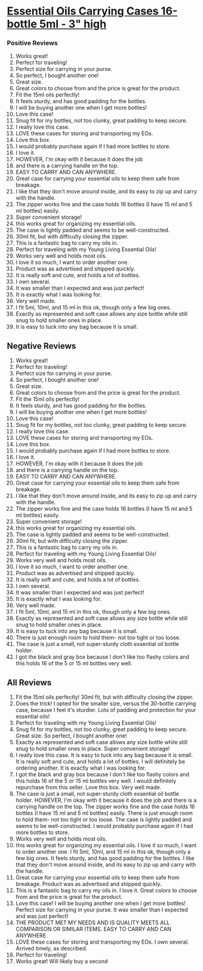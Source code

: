 # [Essential Oils Carrying Cases 16-bottle 5ml - 3&quot; high](https://products.checkmycream.com/products/Essential-Oils-Carrying-Cases-16-bottle-5ml-3&quot;-high.html)

### Positive Reviews

<ol>
      <li>Works great!</li>
      <li>Perfect for traveling!</li>
      <li>Perfect size for carrying in your purse.  </li>
      <li>So perfect, I bought another one!</li>
      <li>Great size.  </li>
      <li>Great colors to choose from and the price is great for the product.</li>
      <li>Fit the 15ml oils perfectly!</li>
      <li>It feels sturdy, and has good padding for the bottles.</li>
      <li>I will be buying another one when I get more bottles!  </li>
      <li>Love this case!  </li>
      <li>Snug fit for my bottles, not too clunky, great padding to keep secure.  </li>
      <li>I really love this case.  </li>
      <li>LOVE these cases for storing and transporting my EOs.  </li>
      <li>Love this box.</li>
      <li>I would probably purchase again if I had more bottles to store.</li>
      <li>I love it.</li>
      <li>HOWEVER, I&#x27;m okay with it because it does the job</li>
      <li>and there is a carrying handle on the top.  </li>
      <li>EASY TO CARRY AND CAN ANYWHERE.</li>
      <li>Great case for carrying your essential oils to keep them safe from breakage.  </li>
      <li>I like that they don&#x27;t move around inside, and its easy to zip up and carry with the handle.</li>
      <li>The zipper works fine and the case holds 16 bottles (I have 15 ml and 5 ml bottles) easily.  </li>
      <li>Super convenient storage!</li>
      <li>this works great for organizing my essential oils.</li>
      <li>The case is lightly padded and seems to be well-constructed.  </li>
      <li>30ml fit, but with difficulty closing the zipper.</li>
      <li>This is a fantastic bag to carry my oils in.</li>
      <li>Perfect for traveling with my Young Living Essential Oils!</li>
      <li>Works very well and holds most oils.</li>
      <li>I love it so much, I want to order another one.</li>
      <li>Product was as advertised and shipped quickly.</li>
      <li>It is really soft and cute, and holds a lot of bottles.</li>
      <li>I own several.  </li>
      <li>It was smaller than I expected and was just perfect!</li>
      <li>It is exactly what I was looking for.</li>
      <li>Very well made.</li>
      <li>I fit 5ml, 10ml, and 15 ml in this ok, though only a few big ones.</li>
      <li>Exactly as represented and soft case allows any size bottle while still snug to hold smaller ones in place.  </li>
      <li>It is easy to tuck into any bag because it is small.</li>
</ol>


<h2>Negative Reviews</h2>
<ol>
<li> Works great!</li>
<li> Perfect for traveling!</li>
<li> Perfect size for carrying in your purse.  </li>
<li> So perfect, I bought another one!</li>
<li> Great size.  </li>
<li> Great colors to choose from and the price is great for the product.</li>
<li> Fit the 15ml oils perfectly!</li>
<li> It feels sturdy, and has good padding for the bottles.</li>
<li> I will be buying another one when I get more bottles!  </li>
<li> Love this case!  </li>
<li> Snug fit for my bottles, not too clunky, great padding to keep secure.  </li>
<li> I really love this case.  </li>
<li> LOVE these cases for storing and transporting my EOs.  </li>
<li> Love this box.</li>
<li> I would probably purchase again if I had more bottles to store.</li>
<li> I love it.</li>
<li> HOWEVER, I&#x27;m okay with it because it does the job</li>
<li> and there is a carrying handle on the top.  </li>
<li> EASY TO CARRY AND CAN ANYWHERE.</li>
<li> Great case for carrying your essential oils to keep them safe from breakage.  </li>
<li> I like that they don&#x27;t move around inside, and its easy to zip up and carry with the handle.</li>
<li> The zipper works fine and the case holds 16 bottles (I have 15 ml and 5 ml bottles) easily.  </li>
<li> Super convenient storage!</li>
<li> this works great for organizing my essential oils.</li>
<li> The case is lightly padded and seems to be well-constructed.  </li>
<li> 30ml fit, but with difficulty closing the zipper.</li>
<li> This is a fantastic bag to carry my oils in.</li>
<li> Perfect for traveling with my Young Living Essential Oils!</li>
<li> Works very well and holds most oils.</li>
<li> I love it so much, I want to order another one.</li>
<li> Product was as advertised and shipped quickly.</li>
<li> It is really soft and cute, and holds a lot of bottles.</li>
<li> I own several.  </li>
<li> It was smaller than I expected and was just perfect!</li>
<li> It is exactly what I was looking for.</li>
<li> Very well made.</li>
<li> I fit 5ml, 10ml, and 15 ml in this ok, though only a few big ones.</li>
<li> Exactly as represented and soft case allows any size bottle while still snug to hold smaller ones in place.  </li>
<li> It is easy to tuck into any bag because it is small.</li>
<li> There is just enough room to hold them- not too tight or too loose.  </li>
<li> The case is just a small, not super-sturdy cloth essential oil bottle holder.  </li>
<li> I got the black and gray box because I don&#x27;t like too flashy colors and this holds 16 of the 5 or 15 ml bottles very well.  </li>
</ol>

<h2>All Reviews</h2>

<ol>
    <li> Fit the 15ml oils perfectly! 30ml fit, but with difficulty closing the zipper.</li>
    <li> Does the trick!  I opted for the smaller size, versus the 30-bottle carrying case, because I feel it&#x27;s sturdier.  Lots of padding and protection for your essential oils!</li>
    <li> Perfect for traveling with my Young Living Essential Oils!</li>
    <li> Snug fit for my bottles, not too clunky, great padding to keep secure.  Great size.  So perfect, I bought another one!</li>
    <li> Exactly as represented and soft case allows any size bottle while still snug to hold smaller ones in place.  Super convenient storage!</li>
    <li> I really love this case.  It is easy to tuck into any bag because it is small. It is really soft and cute, and holds a lot of bottles. I will definitely be ordering another. It is exactly what I was looking for.</li>
    <li> I got the black and gray box because I don&#x27;t like too flashy colors and this holds 16 of the 5 or 15 ml bottles very well.  I would definitely repurchase from this seller. Love this box. Very well made.</li>
    <li> The case is just a small, not super-sturdy cloth essential oil bottle holder.  HOWEVER, I&#x27;m okay with it because it does the job and there is a carrying handle on the top.  The zipper works fine and the case holds 16 bottles (I have 15 ml and 5 ml bottles) easily.  There is just enough room to hold them- not too tight or too loose.  The case is lightly padded and seems to be well-constructed.  I would probably purchase again if I had more bottles to store.</li>
    <li> Works very well and holds most oils.</li>
    <li> this works great for organizing my essential oils. I love it so much, I want to order another one. I fit 5ml, 10ml, and 15 ml in this ok, though only a few big ones. It feels sturdy, and has good padding for the bottles. I like that they don&#x27;t move around inside, and its easy to zip up and carry with the handle.</li>
    <li> Great case for carrying your essential oils to keep them safe from breakage.  Product was as advertised and shipped quickly.</li>
    <li> This is a fantastic bag to carry my oils in. I love it. Great colors to choose from and the price is great for the product.</li>
    <li> Love this case!  I will be buying another one when I get more bottles!  Perfect size for carrying in your purse.  It was smaller than I expected and was just perfect!</li>
    <li> THE PRODUCT MET MY NEEDS AND IS QUALITY MEETS ALL COMPARISON OR SIMILAR ITEMS.  EASY TO CARRY AND CAN ANYWHERE.</li>
    <li> LOVE these cases for storing and transporting my EOs.  I own several.  Arrived timely, as described.</li>
    <li> Perfect for traveling!</li>
    <li> Works great! Will likely buy a second</li>
</ol>




